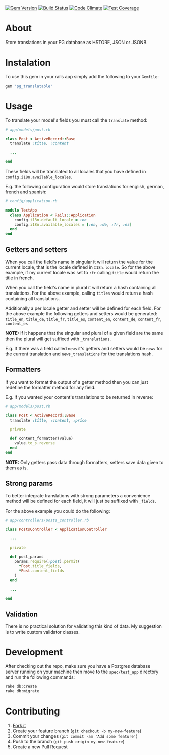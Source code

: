 [![Gem Version](https://badge.fury.io/rb/pg_translatable.svg)](http://badge.fury.io/rb/pg_translatable)
[![Build Status](https://travis-ci.org/Stankec/pg_translatable.svg?branch=master)](https://travis-ci.org/Stankec/pg_translatable)
[![Code Climate](https://codeclimate.com/github/Stankec/pg_translatable/badges/gpa.svg)](https://codeclimate.com/github/Stankec/pg_translatable)
[![Test Coverage](https://codeclimate.com/github/Stankec/pg_translatable/badges/coverage.svg)](https://codeclimate.com/github/Stankec/pg_translatable/coverage)

# About

Store translations in your PG database as HSTORE, JSON or JSONB.

# Instalation

To use this gem in your rails app simply add the following to your `Gemfile`:

```Ruby
gem 'pg_translatable'
```

# Usage

To translate your model's fields you must call the `translate` method:

```Ruby
# app/models/post.rb

class Post < ActiveRecord::Base
  translate :title, :content

  ...

end
```

These fields will be translated to all locales that you have defined in
`config.i18n.available_locales`.

E.g. the following configuration would store translations for english, german,
french and spanish:

```Ruby
# config/application.rb

module TestApp
  class Application < Rails::Application
    config.i18n.default_locale = :en
    config.i18n.available_locales = [:en, :de, :fr, :es]
  end
end
```

## Getters and setters

When you call the field's name in singular it will return the value for the
current locale, that is the locale defined in `I18n.locale`. So for the above
example, if my current locale was set to `:fr` calling `title` would return the
title in french.

When you call the field's name in plural it will return a hash containing all
translations. For the above example, calling `titles` would return a hash
containing all translations.

Additionally a per locale getter and setter will be defined for each field.
For the above example the following getters and setters would be generated:
`title_en`, `title_de`, `title_fr`, `title_es`,
`content_en`, `content_de`, `content_fr`, `content_es`

__NOTE:__ If it happens that the singular and plural of a given field are the
same then the plural will get suffixed with `_translations`.

E.g. If there was a field called `news` it's getters and setters would be
`news` for the current translation and `news_translations` for the
translations hash.

## Formatters

If you want to format the output of a getter method then you can just redefine
the formatter method for any field.

E.g. if you wanted your content's translations to be returned in reverse:

```Ruby
# app/models/post.rb

class Post < ActiveRecord::Base
  translate :title, :content, :price

  private

  def content_formatter(value)
    value.to_s.reverse
  end
end
```

__NOTE:__ Only getters pass data through formatters, setters save data given to
them as is.

## Strong params

To better integrate translations with strong parameters a convenience method
will be defined for each field, it will just be suffixed with `_fields`.

For the above example you could do the following:

```Ruby
# app/controllers/posts_controller.rb

class PostsController < ApplicationController

  ...

  private

  def post_params
    params.require(:post).permit(
      *Post.title_fields,
      *Post.content_fields
    )
  end

  ...

end
```

## Validation

There is no practical solution for validating this kind of data.
My suggestion is to write custom validator classes.

# Development

After checking out the repo, make sure you have a Postgres database server
 running on your machine then move to the `spec/test_app` directory and run the
 following commands:

```Bash
rake db:create
rake db:migrate
```

# Contributing

1. [Fork it]( https://github.com/Stankec/pg_translatable/fork )
2. Create your feature branch (`git checkout -b my-new-feature`)
3. Commit your changes (`git commit -am 'Add some feature'`)
4. Push to the branch (`git push origin my-new-feature`)
5. Create a new Pull Request
